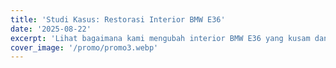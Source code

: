 ```yaml
---
title: 'Studi Kasus: Restorasi Interior BMW E36'
date: '2025-08-22'
excerpt: 'Lihat bagaimana kami mengubah interior BMW E36 yang kusam dan usang menjadi kembali segar dan mewah seperti baru keluar dari dealer.'
cover_image: '/promo/promo3.webp'
---
```

